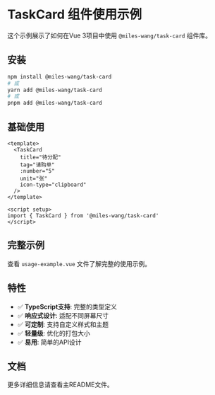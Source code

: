 # TaskCard 组件使用示例

这个示例展示了如何在Vue 3项目中使用 `@miles-wang/task-card` 组件库。

## 安装

```bash
npm install @miles-wang/task-card
# 或
yarn add @miles-wang/task-card
# 或
pnpm add @miles-wang/task-card
```

## 基础使用

```vue
<template>
  <TaskCard
    title="待分配"
    tag="请购单"
    :number="5"
    unit="张"
    icon-type="clipboard"
  />
</template>

<script setup>
import { TaskCard } from '@miles-wang/task-card'
</script>
```

## 完整示例

查看 `usage-example.vue` 文件了解完整的使用示例。

## 特性

- ✅ **TypeScript支持**: 完整的类型定义
- ✅ **响应式设计**: 适配不同屏幕尺寸
- ✅ **可定制**: 支持自定义样式和主题
- ✅ **轻量级**: 优化的打包大小
- ✅ **易用**: 简单的API设计

## 文档

更多详细信息请查看主README文件。
